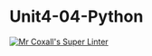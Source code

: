 # Unit4-04-Python
[![Mr Coxall's Super Linter](https://github.com/ICS3U-Programming-Mikhail-I/Unit4-04-Python//workflows/Mr%20Coxall's%20Super%20Linter/badge.svg)](https://github.com/ICS3U-Programming-Mikhail-I/Unit4-04-Python/actions/)

